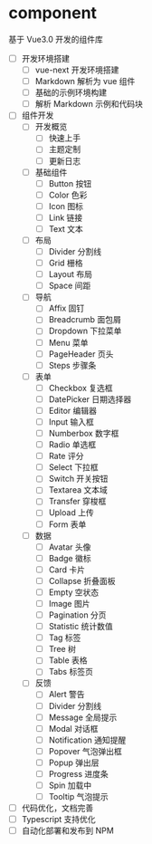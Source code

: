 # component

基于 Vue3.0 开发的组件库

- [ ] 开发环境搭建
  - [ ] vue-next 开发环境搭建
  - [ ] Markdown 解析为 vue 组件
  - [ ] 基础的示例环境构建
  - [ ] 解析 Markdown 示例和代码块
- [ ] 组件开发
  - [ ] 开发概览
    - [ ] 快速上手
    - [ ] 主题定制
    - [ ] 更新日志
  - [ ] 基础组件
    - [ ] Button 按钮
    - [ ] Color 色彩
    - [ ] Icon 图标
    - [ ] Link 链接
    - [ ] Text 文本
  - [ ] 布局
    - [ ] Divider 分割线
    - [ ] Grid 栅格
    - [ ] Layout 布局
    - [ ] Space 间距
  - [ ] 导航
    - [ ] Affix 固钉
    - [ ] Breadcrumb 面包屑
    - [ ] Dropdown 下拉菜单
    - [ ] Menu 菜单
    - [ ] PageHeader 页头
    - [ ] Steps 步骤条
  - [ ] 表单
    - [ ] Checkbox 复选框
    - [ ] DatePicker 日期选择器
    - [ ] Editor 编辑器
    - [ ] Input 输入框
    - [ ] Numberbox 数字框
    - [ ] Radio 单选框
    - [ ] Rate 评分
    - [ ] Select 下拉框
    - [ ] Switch 开关按钮
    - [ ] Textarea 文本域
    - [ ] Transfer 穿梭框
    - [ ] Upload 上传
    - [ ] Form 表单
  - [ ] 数据
    - [ ] Avatar 头像
    - [ ] Badge 徽标
    - [ ] Card 卡片
    - [ ] Collapse 折叠面板
    - [ ] Empty 空状态
    - [ ] Image 图片
    - [ ] Pagination 分页
    - [ ] Statistic 统计数值
    - [ ] Tag 标签
    - [ ] Tree 树
    - [ ] Table 表格
    - [ ] Tabs 标签页
  - [ ] 反馈
    - [ ] Alert 警告
    - [ ] Divider 分割线
    - [ ] Message 全局提示
    - [ ] Modal 对话框
    - [ ] Notification 通知提醒
    - [ ] Popover 气泡弹出框
    - [ ] Popup 弹出层
    - [ ] Progress 进度条
    - [ ] Spin 加载中
    - [ ] Tooltip 气泡提示
- [ ] 代码优化，文档完善
- [ ] Typescript 支持优化
- [ ] 自动化部署和发布到 NPM
